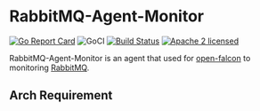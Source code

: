 # RabbitMQ-Agent-Monitor

[![Go Report Card](https://goreportcard.com/badge/github.com/chengduzhusiyu/RabbitMQ-Agent-Monitor)](https://goreportcard.com/report/github.com/chengduzhusiyu/RabbitMQ-Agent-Monitor)
![GoCI](http://goci.ele.me/na/goci/eleme/goci/badge?type=job)
[![Build Status](https://travis-ci.org/chengduzhusiyu/RabbitMQ-Agent-Monitor.svg?branch=master)](https://travis-ci.org/chengduzhusiyu/RabbitMQ-Agent-Monitor)
[![Apache 2 licensed](https://img.shields.io/badge/license-Apache2-blue.svg)](https://raw.githubusercontent.com/oklog/run/master/LICENSE)

RabbitMQ-Agent-Monitor is an agent that used for [open-falcon](http://open-falcon.org/) to monitoring [RabbitMQ](https://www.rabbitmq.com/).

## Arch Requirement

